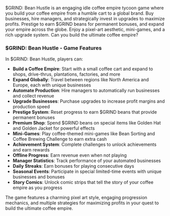 $GRIND: Bean Hustle is an engaging idle coffee empire tycoon game where you build your coffee empire from a humble cart to a global brand. Buy businesses, hire managers, and strategically invest in upgrades to maximize profits. Prestige to earn $GRIND beans for permanent bonuses, and expand your empire across the globe. Enjoy a pixel-art aesthetic, mini-games, and a rich upgrade system. Can you build the ultimate coffee empire?

### $GRIND: Bean Hustle - Game Features

In $GRIND: Bean Hustle, players can:

- **Build a Coffee Empire**: Start with a small coffee cart and expand to shops, drive-thrus, plantations, factories, and more
- **Expand Globally**: Travel between regions like North America and Europe, each with unique businesses
- **Automate Production**: Hire managers to automatically run businesses and collect revenue
- **Upgrade Businesses**: Purchase upgrades to increase profit margins and production speed
- **Prestige System**: Reset progress to earn $GRIND beans that provide permanent bonuses
- **Premium Shop**: Spend $GRIND beans on special items like Golden Hat and Golden Jacket for powerful effects
- **Mini-Games**: Play coffee-themed mini-games like Bean Sorting and Coffee Brewing Challenge to earn extra cash
- **Achievement System**: Complete challenges to unlock achievements and earn rewards
- **Offline Progress**: Earn revenue even when not playing
- **Manager Statistics**: Track performance of your automated businesses
- **Daily Streaks**: Earn bonuses for playing consecutive days
- **Seasonal Events**: Participate in special limited-time events with unique businesses and bonuses
- **Story Comics**: Unlock comic strips that tell the story of your coffee empire as you progress


The game features a charming pixel art style, engaging progression mechanics, and multiple strategies for maximizing profits in your quest to build the ultimate coffee empire.
